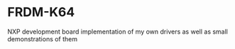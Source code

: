 # FRDM-K64
NXP development board implementation of my own drivers as well as small demonstrations of them
